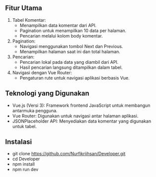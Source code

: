 ## Fitur Utama
1. 	Tabel Komentar: 
	- Menampilkan data komentar dari API.
	- Pagination untuk menampilkan 10 data per halaman.
	- Pencarian melalui kolom body komentar.
2.	Pagination:
	- Navigasi menggunakan tombol Next dan Previous.
	- Menampilkan halaman saat ini dan total halaman.
4.	Pencarian:
	- Pencarian lokal pada data yang diambil dari API.
	- Hasil pencarian langsung ditampilkan dalam tabel.
6.	Navigasi dengan Vue Router:
	- Pengaturan rute untuk navigasi aplikasi berbasis Vue.

## Teknologi yang Digunakan
- Vue.js (Versi 3): Framework frontend JavaScript untuk membangun antarmuka pengguna.
- Vue Router: Digunakan untuk navigasi antar halaman aplikasi.
- JSONPlaceholder API: Menyediakan data komentar yang digunakan untuk tabel.

## Instalasi
- git clone https://github.com/Nurfikriihsan/Developer.git
- cd Developer
- npm install
- npm run dev
